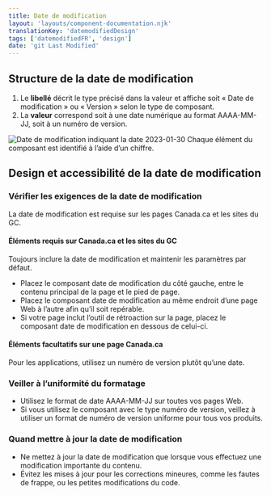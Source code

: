 ```yaml
---
title: Date de modification
layout: 'layouts/component-documentation.njk'
translationKey: 'datemodifiedDesign'
tags: ['datemodifiedFR', 'design']
date: 'git Last Modified'
---
```


## Structure de la date de modification

<ol class="anatomy-list">
  <li>Le <strong>libellé</strong> décrit le type précisé dans la valeur et affiche soit « Date de modification » ou « Version » selon le type de composant.</li>
  <li>La <strong>valeur</strong> correspond soit à une date numérique au format AAAA-MM-JJ, soit à un numéro de version.</li>
</ol>

<img class="b-sm b-default p-300" src="/images/fr/components/anatomy/gcds-date-modified-anatomy.svg" alt="Date de modification indiquant la date 2023-01-30 Chaque élément du composant est identifié à l’aide d’un chiffre." />

## Design et accessibilité de la date de modification

### Vérifier les exigences de la date de modification

La date de modification est requise sur les pages Canada.ca et les sites du GC.

#### Éléments requis sur Canada.ca et les sites du GC

Toujours inclure la date de modification et maintenir les paramètres par défaut.

- Placez le composant date de modification du côté gauche, entre le contenu principal de la page et le pied de page.
- Placez le composant date de modification au même endroit d’une page Web à l’autre afin qu’il soit repérable.
- Si votre page inclut l’outil de rétroaction sur la page, placez le composant date de modification en dessous de celui-ci.

#### Éléments facultatifs sur une page Canada.ca

Pour les applications, utilisez un numéro de version plutôt qu’une date.

### Veiller à l’uniformité du formatage

- Utilisez le format de date AAAA-MM-JJ sur toutes vos pages Web.
- Si vous utilisez le composant avec le type numéro de version, veillez à utiliser un format de numéro de version uniforme pour tous vos produits.

### Quand mettre à jour la date de modification

- Ne mettez à jour la date de modification que lorsque vous effectuez une modification importante du contenu.
- Évitez les mises à jour pour les corrections mineures, comme les fautes de frappe, ou les petites modifications du code.
